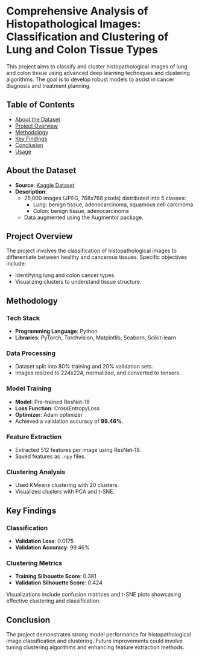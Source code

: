 # Comprehensive Analysis of Histopathological Images: Classification and Clustering of Lung and Colon Tissue Types

This project aims to classify and cluster histopathological images of lung and colon tissue using advanced deep learning techniques and clustering algorithms. The goal is to develop robust models to assist in cancer diagnosis and treatment planning.

## Table of Contents

- [About the Dataset](#about-the-dataset)
- [Project Overview](#project-overview)
- [Methodology](#methodology)
- [Key Findings](#key-findings)
- [Conclusion](#conclusion)
- [Usage](#usage)

## About the Dataset

- **Source**: [Kaggle Dataset](https://www.kaggle.com/datasets/andrewmvd/lung-and-colon-cancer-histopathological-images/data)
- **Description**:
  - 25,000 images (JPEG, 768x768 pixels) distributed into 5 classes:
    - Lung: benign tissue, adenocarcinoma, squamous cell carcinoma
    - Colon: benign tissue, adenocarcinoma
  - Data augmented using the Augmentor package.

## Project Overview

The project involves the classification of histopathological images to differentiate between healthy and cancerous tissues. Specific objectives include:
- Identifying lung and colon cancer types.
- Visualizing clusters to understand tissue structure.

## Methodology

### Tech Stack
- **Programming Language**: Python
- **Libraries**: PyTorch, Torchvision, Matplotlib, Seaborn, Scikit-learn

### Data Processing
- Dataset split into 80% training and 20% validation sets.
- Images resized to 224x224, normalized, and converted to tensors.

### Model Training
- **Model**: Pre-trained ResNet-18
- **Loss Function**: CrossEntropyLoss
- **Optimizer**: Adam optimizer
- Achieved a validation accuracy of **99.46%**.

### Feature Extraction
- Extracted 512 features per image using ResNet-18.
- Saved features as `.npy` files.

### Clustering Analysis
- Used KMeans clustering with 20 clusters.
- Visualized clusters with PCA and t-SNE.

## Key Findings

### Classification
- **Validation Loss**: 0.0175
- **Validation Accuracy**: 99.46%

### Clustering Metrics
- **Training Silhouette Score**: 0.381
- **Validation Silhouette Score**: 0.424

Visualizations include confusion matrices and t-SNE plots showcasing effective clustering and classification.

## Conclusion

The project demonstrates strong model performance for histopathological image classification and clustering. Future improvements could involve tuning clustering algorithms and enhancing feature extraction methods.

